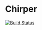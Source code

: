 # Chirper
[![Build Status](https://travis-ci.org/adbruch/Chirper.svg?branch=master)](https://travis-ci.org/adbruch/Chirper)
